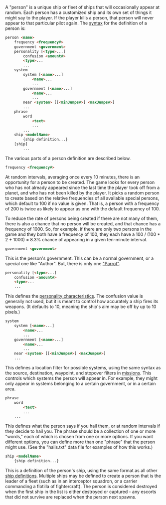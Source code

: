 A "person" is a unique ship or fleet of ships that will occasionally appear at random. Each person has a customized ship and its own set of things it might say to the player. If the player kills a person, that person will never appear to that particular pilot again. The [syntax](https://github.com/endless-sky/endless-sky/wiki/DataFormat#grammar-specifications) for the definition of a person is:

```html
person <name>
    frequency <frequency#>
    government <government>
    personality [<type>...]
        confusion <amount#>
        <type>...
        ...
    system
        system [<name>...]
            <name>...
            ...
        government [<name>...]
            <name>...
            ...
        near <system> [[<minJumps#>] <maxJumps#>]
        ...
    phrase
        word
            <text>
            ...
        ...
    ship <modelName>
        {ship definition...}
    [ship]
        ...
```

The various parts of a person definition are described below.

```html
frequency <frequency#>
```

At random intervals, averaging once every 10 minutes, there is an opportunity for a person to be created. The game looks for every person who has not already appeared since the last time the player took off from a planet, and who has not been killed by the player. It picks a random person to create based on the relative frequencies of all available special persons, which default to 100 if no value is given. That is, a person with a frequency of 200 is twice as likely to appear as one with the default frequency of 100.

To reduce the rate of persons being created if there are not many of them, there is also a chance that no person will be created, and that chance has a frequency of 1000. So, for example, if there are only two persons in the game and they both have a frequency of 100, they each have a 100 / (100 * 2 + 1000) = 8.3% chance of appearing in a given ten-minute interval.

```html
government <government>
```

This is the person's government. This can be a normal government, or a special one like "Author". But, there is only one ["Parrot"](http://evn.wikia.com/wiki/Hector).

```html
personality [<type>...]
    confusion <amount#>
    <type>...
    ...
```

This defines the [personality characteristics](https://github.com/endless-sky/endless-sky/wiki/ShipPersonalities). The confusion value is generally not used, but it is meant to control how accurately a ship fires its weapons. (It defaults to 10, meaning the ship's aim may be off by up to 10 pixels.)

```html
system
    system [<name>...]
        <name>...
        ...
    government [<name>...]
        <name>...
        ...
    near <system> [[<minJumps#>] <maxJumps#>]
    ...
```

This defines a location filter for possible systems, using the same syntax as the source, destination, waypoint, and stopover filters in [missions](https://github.com/endless-sky/endless-sky/wiki/CreatingMissions#filters). This controls which systems the person will appear in. For example, they might only appear in systems belonging to a certain government, or in a certain area.

```html
phrase
    word
        <text>
        ...
    ...
```

This defines what the person says if you hail them, or at random intervals if they decide to hail you. The phrase should be a collection of one or more "words," each of which is chosen from one or more options. If you want different options, you can define more than one "phrase" that the person might use. (See the "hails.txt" data file for examples of how this works.)

```html
ship <modelName>
    {ship definition...}
```

This is a definition of the person's ship, using the same format as all other [ship definitions](CreatingShips). Multiple ships may be defined to create a person that is the leader of a fleet (such as in an interceptor squadron, or a carrier commanding a flotilla of fightercraft). The person is considered destroyed when the first ship in the list is either destroyed or captured - any escorts that did not survive are replaced when the person next spawns.